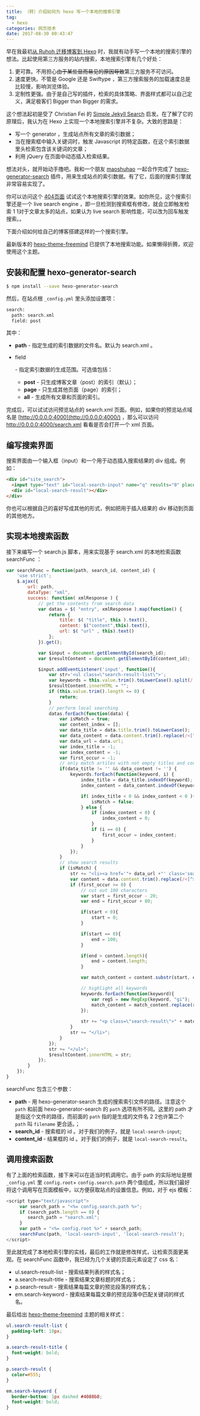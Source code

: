 ```yaml
---
title: （转）介绍如何为 hexo 写一个本地的搜索引擎
tag:
  - hexo
categories: 网页技术
date: 2017-08-30 00:43:47
---
```


早在我最初[从 Ruhoh 迁移博客到 Hexo](http://www.hahack.com/codes/from-ruhoh-to-hexo/) 时，我就有动手写一个本地的搜索引擎的想法。比起使用第三方服务的站内搜索，本地搜索引擎有几个好处：

1. 更可靠。不用担心~~由于某些显而易见的原因导致~~第三方服务不可访问。
2. 速度更快。不管是 Google 还是 Swiftype ，第三方搜索服务的加载速度总是比较慢，影响浏览体验。
3. 定制性更强。由于是自己写的插件，检索的具体策略、界面样式都可以自己定义，满足极客们 Bigger than Bigger 的需求。

这个想法起初是受了 Christian Fei 的 [Simple Jekyll Search](https://github.com/christian-fei/Simple-Jekyll-Search) 启发。在了解了它的原理后，我认为在 Hexo 上实现一个本地搜索引擎并不复杂。大致的思路是：

- 写一个 generator ，生成站点所有文章的索引数据；
- 当在搜索框中输入关键词时，触发 Javascript 的特定函数，在这个索引数据里头检索包含该关键词的文章；
- 利用 jQuery 在页面中动态插入检索结果。

想法对头，就开始动手撸吧。我和一个朋友 [maoshuhao](https://github.com/maoshuhao) 一起合作完成了 [hexo-generator-search](https://github.com/PaicHyperionDev/hexo-generator-search) 插件，用来生成站点的索引数据。有了它，后面的搜索引擎就非常容易实现了。

你可以访问这个 [404页面](http://wzpan.github.io/hexo-theme-freemind/404.html) 试试这个本地搜索引擎的效果。如你所见，这个搜索引擎还是一个 live search engine ，即一旦检测到搜索框有修改，就会立即触发检索 1 1对于文章太多的站点，如果认为 live search 影响性能，可以改为回车触发搜索。。

下面介绍如何给自己的博客搭建这样的一个搜索引擎。

最新版本的 [hexo-theme-freemind](http://github.com/wzpan/hexo-theme-freemind/) 已提供了本地搜索功能。如果懒得折腾，欢迎使用这个主题。

## 安装和配置 hexo-generator-search

```bash
$ npm install --save hexo-generator-search
```

然后，在站点根 `_config.yml` 里头添加设置项：

```bash
search:
  path: search.xml
  field: post
```

其中：

- **path** - 指定生成的索引数据的文件名。默认为 search.xml 。

- field

   

  \- 指定索引数据的生成范围。可选值包括：

  - **post** - 只生成博客文章（post）的索引（默认）；
  - **page** - 只生成其他页面（page）的索引；
  - **all** - 生成所有文章和页面的索引。

完成后，可以试试访问预览站点的 search.xml 页面。例如，如果你的预览站点域名是 [http://0.0.0.0:4000](http://0.0.0.0:4000/) ，那么可以访问 <http://0.0.0.0:4000/search.xml> 看看是否会打开一个 xml 页面。

## 编写搜索界面

搜索界面由一个输入框（input）和一个用于动态插入搜索结果的 div 组成。例如：

```html
<div id="site_search">
  <input type="text" id="local-search-input" name="q" results="0" placeholder="search my blog..." class="form-control"/>
  <div id="local-search-result"></div>
</div>
```

你也可以根据自己的喜好写成其他的形式，例如把用于插入结果的 div 移动到页面的其他地方。

## 实现本地搜索函数

接下来编写一个 search.js 脚本，用来实现基于 search.xml 的本地检索函数 searchFunc ：

```javascript
var searchFunc = function(path, search_id, content_id) {
    'use strict';
    $.ajax({
        url: path,
        dataType: "xml",
        success: function( xmlResponse ) {
            // get the contents from search data
            var datas = $( "entry", xmlResponse ).map(function() {
                return {
                    title: $( "title", this ).text(),
                    content: $("content",this).text(),
                    url: $( "url" , this).text()
                };
            }).get();

            var $input = document.getElementById(search_id);
            var $resultContent = document.getElementById(content_id);

            $input.addEventListener('input', function(){
                var str='<ul class=\"search-result-list\">';                
                var keywords = this.value.trim().toLowerCase().split(/[\s\-]+/);
                $resultContent.innerHTML = "";
                if (this.value.trim().length <= 0) {
                    return;
                }
                // perform local searching
                datas.forEach(function(data) {
                    var isMatch = true;
                    var content_index = [];
                    var data_title = data.title.trim().toLowerCase();
                    var data_content = data.content.trim().replace(/<[^>]+>/g,"").toLowerCase();
                    var data_url = data.url;
                    var index_title = -1;
                    var index_content = -1;
                    var first_occur = -1;
                    // only match artiles with not empty titles and contents
                    if(data_title != '' && data_content != '') {
                        keywords.forEach(function(keyword, i) {
                            index_title = data_title.indexOf(keyword);
                            index_content = data_content.indexOf(keyword);

                            if( index_title < 0 && index_content < 0 ){
                                isMatch = false;
                            } else {
                                if (index_content < 0) {
                                    index_content = 0;
                                }
                                if (i == 0) {
                                    first_occur = index_content;
                                }
                            }
                        });
                    }
                    // show search results
                    if (isMatch) {
                        str += "<li><a href='"+ data_url +"' class='search-result-title'>"+ data_title +"</a>";
                        var content = data.content.trim().replace(/<[^>]+>/g,"");
                        if (first_occur >= 0) {
                            // cut out 100 characters
                            var start = first_occur - 20;
                            var end = first_occur + 80;

                            if(start < 0){
                                start = 0;
                            }

                            if(start == 0){
                                end = 100;
                            }

                            if(end > content.length){
                                end = content.length;
                            }

                            var match_content = content.substr(start, end); 

                            // highlight all keywords
                            keywords.forEach(function(keyword){
                                var regS = new RegExp(keyword, "gi");
                                match_content = match_content.replace(regS, "<em class=\"search-keyword\">"+keyword+"</em>");
                            });
                            
                            str += "<p class=\"search-result\">" + match_content +"...</p>"
                        }
                        str += "</li>";
                    }
                });
                str += "</ul>";
                $resultContent.innerHTML = str;
            });
        }
    });
}
```

searchFunc 包含三个参数：

- **path** - 用 hexo-generator-search 生成的搜索索引文件的路径。注意这个 `path` 和前面 hexo-generator-search 的 `path` 选项有所不同。这里的 path 才是指这个文件的路径，而前面的 `path` 指的是生成的文件名 2 2也许第二个 `path` 叫 `filename` 更合适。；
- **search_id** - 搜索框的 id 。对于我们的例子，就是 `local-search-input`;
- **content_id** - 结果框的 id 。对于我们的例子，就是 `local-search-result`。

## 调用搜索函数

有了上面的检索函数，接下来可以在适当时机调用它。由于 path 的实际地址是根 `_config.yml` 里 `config.root`+ `config.search.path` 两个值组成，所以我们最好将这个调用写在页面模板中，以方便获取站点的设置信息。例如，对于 ejs 模板：

```javascript
<script type="text/javascript">      
     var search_path = "<%= config.search.path %>";
     if (search_path.length == 0) {
     	search_path = "search.xml";
     }
     var path = "<%= config.root %>" + search_path;
     searchFunc(path, 'local-search-input', 'local-search-result');
</script>
```

至此就完成了本地检索引擎的实线，最后的工作就是修改样式，让检索页面更美观。在 searchFunc 函数中，我已经为几个关键的页面元素设定了 css 名：

- ul.search-result-list - 搜索结果列表的样式名；
- a.search-result-title - 搜索结果文章标题的样式名；
- p.search-result - 搜索结果每篇文章的预览段落的样式名；
- em.search-keyword - 搜索结果每篇文章的预览段落中匹配关键词的样式名。

最后给出 [hexo-theme-freemind](http://wzpan.github.io/hexo-theme-freemind/) 主题的相关样式：

```css
ul.search-result-list {
  padding-left: 10px;
}

a.search-result-title {
  font-weight: bold;
}

p.search-result {
  color=#555;
}

em.search-keyword {
  border-bottom: 1px dashed #4088b8;
  font-weight: bold;
}
```